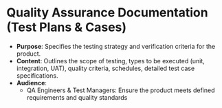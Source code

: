 # Quality Assurance Documentation (Test Plans & Cases)

- **Purpose**: Specifies the testing strategy and verification criteria for the product.
- **Content**: Outlines the scope of testing, types to be executed (unit, integration, UAT), quality criteria, schedules, detailed test case specifications.
- **Audience**:
    - QA Engineers & Test Managers: Ensure the product meets defined requirements and quality standards

